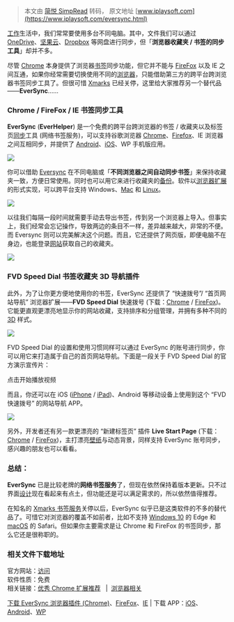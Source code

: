 > 本文由 [简悦 SimpRead](http://ksria.com/simpread/) 转码， 原文地址 [www.iplaysoft.com](https://www.iplaysoft.com/eversync.html) 

[工作](https://www.iplaysoft.com/tag/工作)生活中，我们常常要使用多台不同电脑。其中，文件我们可以通过 [OneDrive](https://www.iplaysoft.com/onedrive.html)、[坚果云](https://www.iplaysoft.com/jianguoyun.html)、[Dropbox](https://www.iplaysoft.com/dropbox.html) 等网盘进行同步，但「**浏览器收藏夹 / 书签的同步工具**」却并不多。

尽管 [Chrome](https://www.iplaysoft.com/google-chrome.html) 本身提供了浏览器[书签](https://www.iplaysoft.com/tag/书签)同步功能，但它并不能与 [FireFox](https://www.iplaysoft.com/firefox.html) 以及 IE 之间互通，如果你经常需要切换使用不同的[浏览器](https://www.iplaysoft.com/tag/浏览器)，只能借助第三方的跨平台跨浏览器书签同步工具了。但很可惜 [Xmarks](https://www.iplaysoft.com/xmarks.html) 已经关停，这里给大家推荐另一个替代品——**EverSync**……

### Chrome / FireFox / IE 书签同步工具


**EverSync** (**EverHelper**) 是一个免费的跨平台跨浏览器的书签 / 收藏夹以及标签页[同步](https://www.iplaysoft.com/tag/同步)工具 (网络书签服务)，可以支持谷歌浏览器 [Chrome](https://www.iplaysoft.com/google-chrome.html)、[Firefox](https://www.iplaysoft.com/firefox.html)、IE 浏览器之间互相同步，并提供了 [Android](https://www.iplaysoft.com/os/android-platform)、[iOS](https://www.iplaysoft.com/os/ios-platform)、WP 手机版应用。

![](https://img.iplaysoft.com/wp-content/uploads/2018/eversync/eversync.jpg)

你可以借助 [Eversync](https://www.iplaysoft.com/eversync.html) 在不同电脑或「**不同浏览器之间自动同步书签**」来保持收藏夹一致，方便日常使用。同时也可以用它来进行收藏夹的[备份](https://www.iplaysoft.com/tag/备份)。软件以[浏览器扩展](https://www.iplaysoft.com/os/browser-platform)的形式实现，可以跨平台支持 Windows、[Mac](https://www.iplaysoft.com/os/mac-platform) 和 [Linux](https://www.iplaysoft.com/os/linux-platform)。

![](https://img.iplaysoft.com/wp-content/uploads/2018/eversync/sync.jpg)

以往我们每隔一段时间就需要手动去导出书签，传到另一个浏览器上导入。但事实上，我们经常会忘记操作，导致两边的条目不一样，差异越来越大，非常的不便。而 Eversync 则可以完美解决这个问题。而且，它还提供了网页版，即便电脑不在身边，也能登录[网站](https://www.iplaysoft.com/tag/网站)获取自己的收藏夹。

![](https://img.iplaysoft.com/wp-content/uploads/2018/eversync/everysync_favorites.jpg)

### FVD Speed Dial 书签收藏夹 3D 导航插件

此外，为了让你更方便地使用你的书签，EverSync 还提供了 “快速拨号”/ “首页网站导航” 浏览器扩展——**FVD Speed Dial** 快速拨号 (下载：[Chrome](https://dl.iplaysoft.com/files/4857.html) / [FireFox](https://dl.iplaysoft.com/files/4858.html))。它能更直观更漂亮地显示你的网站收藏，支持排序和分组管理，并拥有多种不同的 [3D](https://www.iplaysoft.com/tag/3d) 样式。

![](https://img.iplaysoft.com/wp-content/uploads/2018/eversync/fvd_speeddial.jpg)

FVD Speed Dial 的设置和使用习惯同样可以通过 EverSync 的账号进行同步，你可以用它来打造属于自己的首页网站导航。下面是一段关于 FVD Speed Dial 的官方演示宣传片：

点击开始播放视频[](javascript:void(0);)

而且，你还可以在 iOS ([iPhone](https://www.iplaysoft.com/go/iphone) / [iPad](https://www.iplaysoft.com/go/ipad))、Android 等移动设备上使用到这个 “FVD 快速拨号” 的网站导航 APP。

![](https://img.iplaysoft.com/wp-content/uploads/2018/eversync/eversync_app.jpg)

另外，开发者还有另一款更漂亮的 “新建标签页” 插件 **Live Start Page** (下载：[Chrome](https://dl.iplaysoft.com/files/4855.html) / [FireFox](https://dl.iplaysoft.com/files/4856.html))，主打漂亮[壁纸](https://www.iplaysoft.com/tag/壁纸)与动态背景，同样支持 EverSync 账号同步，感兴趣的朋友也可以看看。

### 总结：

**EverSync** 已是比较老牌的**网络书签服务**了，但现在依然保持着版本更新。只不过界面[设计](https://www.iplaysoft.com/tag/设计)现在看起来有点土，但功能还是可以满足需求的，所以依然值得推荐。

在知名的 [Xmarks 书签服务](https://www.iplaysoft.com/xmarks.html)关停以后，EverSync 似乎已是这类软件的不多的替代品了。可惜它对浏览器的覆盖不如前者，比如不支持 [Windows 10](https://www.iplaysoft.com/windows10.html) 的 Edge 和 [macOS](https://www.iplaysoft.com/go/mac) 的 Safari。但如果你主要需求是让 Chrome 和 FireFox 的书签同步，那么它还是很称职的。

### 相关文件下载地址

官方网站：[访问](https://www.everhelper.me)  
软件性质：免费  
相关链接：[优秀 Chrome 扩展推荐](https://www.iplaysoft.com/chrome-extensions.html)   |  [浏览器相关](https://www.iplaysoft.com/tag/浏览器)

[下载 EverSync 浏览器插件 (Chrome)](https://dl.iplaysoft.com/files/4849.html)、[FireFox](https://dl.iplaysoft.com/files/4850.html)、[IE](https://dl.iplaysoft.com/files/4851.html) | 下载 APP：[iOS](https://dl.iplaysoft.com/files/4852.html)、[Android](https://dl.iplaysoft.com/files/4853.html)、[WP](https://dl.iplaysoft.com/files/4854.html)
